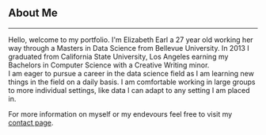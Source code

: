 ## About Me
---
Hello, welcome to my portfolio.
I'm Elizabeth Earl a 27 year old working her way through a Masters in Data Science from Bellevue University. In 2013 I graduated from California State University, Los Angeles earning my Bachelors in Computer Science with a Creative Writing minor.  
I am eager to pursue a career in the data science field as I am learning new things in the field on a daily basis. I am comfortable working in large groups to more individual settings, like data I can adapt to any setting I am placed in.

For more information on myself or my endevours feel free to visit my [contact page](https://esanch.github.io/contact_me).
